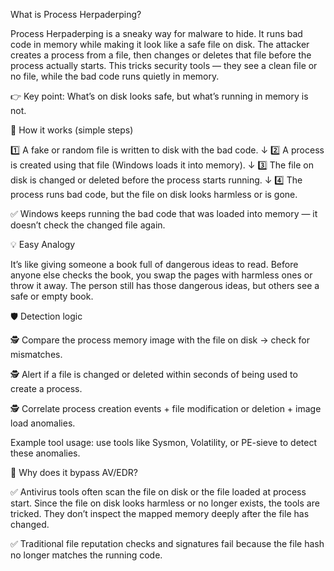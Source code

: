 What is Process Herpaderping?

Process Herpaderping is a sneaky way for malware to hide. It runs bad code in memory while making it look like a safe file on disk. The attacker creates a process from a file, then changes or deletes that file before the process actually starts. This tricks security tools — they see a clean file or no file, while the bad code runs quietly in memory.

👉 Key point: What’s on disk looks safe, but what’s running in memory is not.

🚀 How it works (simple steps)

1️⃣ A fake or random file is written to disk with the bad code.
       ↓
2️⃣ A process is created using that file (Windows loads it into memory).
       ↓
3️⃣ The file on disk is changed or deleted before the process starts running.
       ↓
4️⃣ The process runs bad code, but the file on disk looks harmless or is gone.

✅ Windows keeps running the bad code that was loaded into memory — it doesn’t check the changed file again.

💡 Easy Analogy

It’s like giving someone a book full of dangerous ideas to read. Before anyone else checks the book, you swap the pages with harmless ones or throw it away. The person still has those dangerous ideas, but others see a safe or empty book.

🛡 Detection logic

🕵️ Compare the process memory image with the file on disk → check for mismatches.

🕵️ Alert if a file is changed or deleted within seconds of being used to create a process.

🕵️ Correlate process creation events + file modification or deletion + image load anomalies.

Example tool usage: use tools like Sysmon, Volatility, or PE-sieve to detect these anomalies.


🔑 Why does it bypass AV/EDR?

✅ Antivirus tools often scan the file on disk or the file loaded at process start. Since the file on disk looks harmless or no longer exists, the tools are tricked. They don’t inspect the mapped memory deeply after the file has changed.

✅ Traditional file reputation checks and signatures fail because the file hash no longer matches the running code.
